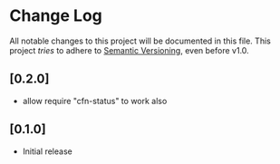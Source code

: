 # Change Log

All notable changes to this project will be documented in this file.
This project *tries* to adhere to [Semantic Versioning](http://semver.org/), even before v1.0.

## [0.2.0]
- allow require "cfn-status" to work also

## [0.1.0]
- Initial release
